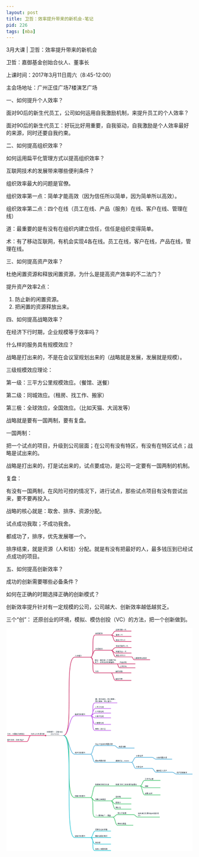```yaml
---
layout: post
title: 卫哲：效率提升带来的新机会-笔记
pid: 226
tags: [mba]
---
```


3月大课 | 卫哲：效率提升带来的新机会

卫哲：嘉御基金创始合伙人、董事长

上课时间：2017年3月11日周六（8:45-12:00）

主会场地址：广州正佳广场7楼演艺广场

一、如何提升个人效率？

面对90后的新生代员工，公司如何运用自我激励机制，来提升员工的个人效率？

面对90后的新生代员工：好玩比好用重要，自我驱动，自我激励是个人效率最好的来源，同时还要自我约束。

二、如何提高组织效率？

如何运用扁平化管理方式以提高组织效率？

互联网技术的发展带来哪些便利条件？

组织效率最大的问题是官僚。

组织效率第一点：简单才能高效（因为信任所以简单，因为简单所以高效）。

组织效率第二点：四个在线（员工在线、产品（服务）在线、客户在线、管理在线）

道：最重要的是有没有在组织内建立信任，信任是组织变得简单。

术：有了移动互联网，有机会实现4各在线。员工在线，客户在线，产品在线，管理在线。

三、如何提高资产效率？

杜绝闲置资源和释放闲置资源，为什么是提高资产效率的不二法门？

提升资产效率2点：

1. 防止新的闲置资源。
2. 把闲置的资源释放出来。

四、如何提高战略效率？

在经济下行时期，企业规模等于效率吗？

什么样的服务具有规模效应？

战略是打出来的，不是在会议室规划出来的（战略就是发展，发展就是规模）。

三级规模效应理论：

第一级：三平方公里规模效应。（餐馆、送餐）

第二级：同城效应。（租房、找工作、搬家）

第三极：全球效应，全国效应。（比如天猫、大润发等）

战略就是要有一国两制，要有复盘。

一国两制：

把一个试点的项目，升级到公司层面；在公司有没有特区，有没有在特区试点；战略是试出来的。

战略是打出来的，打是试出来的，试点要成功，是公司一定要有一国两制的机制。

复盘：

有没有一国两制，在风险可控的情况下，进行试点，那些试点项目有没有尝试出来，要不要再投入。

战略的核心就是：取舍、排序、资源分配。

试点成功我取；不成功我舍。

都成功了，排序，优先发展哪一个。

排序结束，就是资源（人和钱）分配。就是有没有把最好的人，最多钱压到已经试点成功的项目。

五、如何提高创新效率？

成功的创新需要哪些必备条件？

如何在正确的时期选择正确的创新模式？

创新效率提升针对有一定规模的公司，公司越大、创新效率越低越贫乏。

三个“创”： 还原创业的环境，模拟、模仿创投（VC）的方法，把一个创新做到。


![](/uploads/2017/03/16-01.png)
